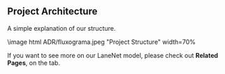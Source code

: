 ## Project Architecture

A simple explanation of our structure.

\image html ADR/fluxograma.jpeg "Project Structure" width=70%

If you want to see more on our LaneNet model, please check out **Related Pages**, on the tab.
